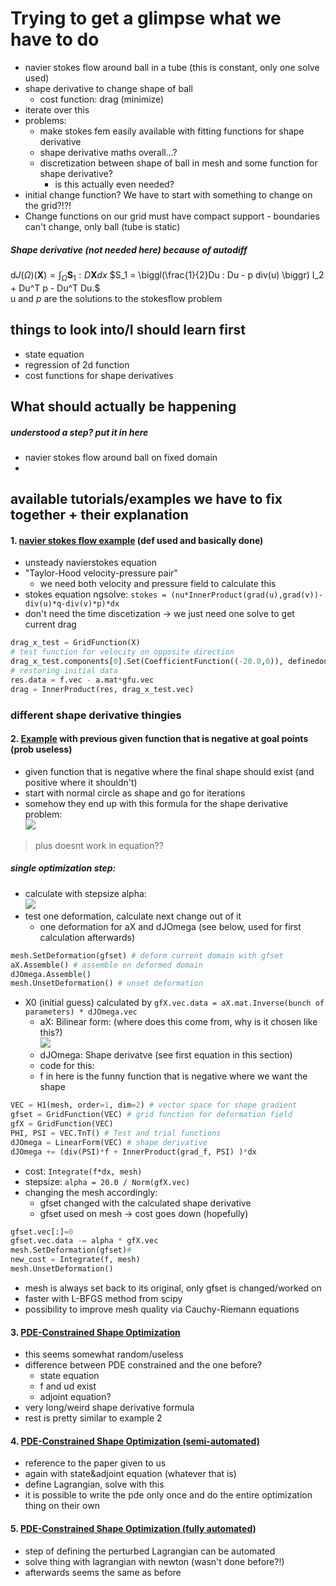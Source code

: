 # Trying to get a glimpse what we have to do

- navier stokes flow around ball in a tube (this is constant, only one solve used)
- shape derivative to change shape of ball
  - cost function: drag (minimize)
- iterate over this
- problems:
  - make stokes fem easily available with fitting functions for shape derivative
  - shape derivative maths overall...?
  - discretization between shape of ball in mesh and some function for shape derivative?
    - is this actually even needed?
- initial change function? We have to start with something to change on the grid?!?!
- Change functions on our grid must have compact support - boundaries can't change, only ball (tube is static)

##### Shape derivative (not needed here) because of autodiff
$\mathrm{d}J(\Omega)(\mathbf{X}) = \int_{\Omega} \mathbf{S}_1:D \mathbf{X} dx$
$S_1 = \biggl(\frac{1}{2}Du : Du - p div(u) \biggr) I_2 + Du^T p - Du^T Du.$ <br>
$\mathrm{u}$ and $p$ are the solutions to the stokesflow problem<br>

## things to look into/I should learn first
- state equation
- regression of 2d function
- cost functions for shape derivatives

## What should actually be happening
##### understood a step? put it in here
- navier stokes flow around ball on fixed domain
-

## available tutorials/examples we have to fix together + their explanation

#### 1. [navier stokes flow example](https://docu.ngsolve.org/latest/i-tutorials/unit-3.2-navierstokes/navierstokes.html) (def used and basically done)

- unsteady navierstokes equation
- "Taylor-Hood velocity-pressure pair"
  - we need both velocity and pressure field to calculate this
- stokes equation ngsolve: `stokes = (nu*InnerProduct(grad(u),grad(v))-div(u)*q-div(v)*p)*dx`
- don't need the time discetization -> we just need one solve to get current drag
``` python
drag_x_test = GridFunction(X)
# test function for velocity on opposite direction
drag_x_test.components[0].Set(CoefficientFunction((-20.0,0)), definedon=mesh.Boundaries("cyl"))
# restoring initial data
res.data = f.vec - a.mat*gfu.vec
drag = InnerProduct(res, drag_x_test.vec)
```

### different shape derivative thingies
#### 2. [Example](https://docu.ngsolve.org/latest/i-tutorials/unit-7-optimization/01_Shape_Derivative_Levelset.html) with previous given function that is negative at goal points (prob useless)
- given function that is negative where the final shape should exist (and positive where it shouldn't)
- start with normal circle as shape and go for iterations
- somehow they end up with this formula for the shape derivative problem:
<br><img src="https://render.githubusercontent.com/render/math?math=\LARGE\color{white}DJ(\Omega)(X) = \int_\Omega f {div(X)} - - \nabla f\cdot X\dx">
> plus doesnt work in equation??

##### single optimization step:
- calculate with stepsize alpha:
<br><img src="https://render.githubusercontent.com/render/math?math=\LARGE\color{white}\Omega_1 = ({id} - \alpha_1 X_0)(\Omega_0)">
- test one deformation, calculate next change out of it
  - one deformation for aX and dJOmega (see below, used for first calculation afterwards)
``` python
mesh.SetDeformation(gfset) # deform current domain with gfset
aX.Assemble() # assemble on deformed domain
dJOmega.Assemble()
mesh.UnsetDeformation() # unset deformation
```


- X0 (initial guess) calculated by `gfX.vec.data = aX.mat.Inverse(bunch of parameters) * dJOmega.vec`
  - aX: Bilinear form: (where does this come from, why is it chosen like this?)
<br><img src="https://render.githubusercontent.com/render/math?math=\Large\color{white}(\varphi,\psi) \mapsto b_\Omega(\varphi,\psi):= \int_\Omega (\nabla \varphi+\nabla \varphi^\top): \nabla\psi -- \varphi \cdot \psi\dx">
  - dJOmega: Shape derivatve (see first equation in this section)
  - code for this:
  - f in here is the funny function that is negative where we want the shape
``` python
VEC = H1(mesh, order=1, dim=2) # vector space for shape gradient
gfset = GridFunction(VEC) # grid function for deformation field
gfX = GridFunction(VEC)
PHI, PSI = VEC.TnT() # Test and trial functions
dJOmega = LinearForm(VEC) # shape derivative
dJOmega += (div(PSI)*f + InnerProduct(grad_f, PSI) )*dx
```
- cost: `Integrate(f*dx, mesh)`
- stepsize: `alpha = 20.0 / Norm(gfX.vec)`
- changing the mesh accordingly:
  - gfset changed with the calculated shape derivative
  - gfset used on mesh -> cost goes down (hopefully)
``` python
gfset.vec[:]=0
gfset.vec.data -= alpha * gfX.vec
mesh.SetDeformation(gfset)#
new_cost = Integrate(f, mesh)
mesh.UnsetDeformation()
```
- mesh is always set back to its original, only gfset is changed/worked on
- faster with L-BFGS method from scipy
- possibility to improve mesh quality via Cauchy-Riemann equations

#### 3. [PDE-Constrained Shape Optimization](https://docu.ngsolve.org/latest/i-tutorials/unit-7-optimization/02_Shape_Derivative_Laplace.html)
- this seems somewhat random/useless
- difference between PDE constrained and the one before?
  - state equation
  - f and ud exist
  - adjoint equation?
- very long/weird shape derivative formula
- rest is pretty similar to example 2

#### 4. [PDE-Constrained Shape Optimization (semi-automated)](https://docu.ngsolve.org/latest/i-tutorials/unit-7-optimization/03_Shape_Derivative_Laplace_SemiAuto.html)
- reference to the paper given to us
- again with state&adjoint equation (whatever that is)
- define Lagrangian, solve with this
- it is possible to write the pde only once and do the entire optimization thing on their own

#### 5. [PDE-Constrained Shape Optimization (fully automated)](https://docu.ngsolve.org/latest/i-tutorials/unit-7-optimization/03b_Shape_Derivative_Laplace_FullyAuto.html)
- step of defining the perturbed Lagrangian can be automated
- solve thing with lagrangian with newton (wasn't done before?!)
- afterwards seems the same as before
